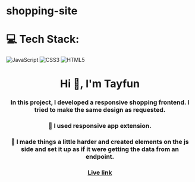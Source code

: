 # shopping-site

# 💻 Tech Stack:

![JavaScript](https://img.shields.io/badge/javascript-%23323330.svg?style=for-the-badge&logo=javascript&logoColor=%23F7DF1E) ![CSS3](https://img.shields.io/badge/css3-%231572B6.svg?style=for-the-badge&logo=css3&logoColor=white) ![HTML5](https://img.shields.io/badge/html5-%23E34F26.svg?style=for-the-badge&logo=html5&logoColor=white)

<h1 align="center">Hi 👋, I'm Tayfun</h1>
<h3 align="center">In this project, I developed a responsive shopping frontend. I tried to make the same design as requested.
</h3>
<h3 align="center"> 💫 I used responsive app extension. 
</h3>
<h3 align="center"> 💯 I made things a little harder and created elements on the js side and set it up as if it were getting the data from an endpoint.
</h3>
<h3 align="center"> 
<a href="https://shopping-site-five.vercel.app/" target="_blank">Live link</a>
</h3>
